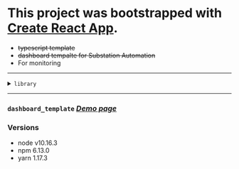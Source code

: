 # This project was bootstrapped with [Create React App](https://github.com/facebook/create-react-app).

- ~~typescript template~~
- <del>dashboard tempalte for Substation Automation</del>
- For monitoring

---

<details><summary><code>library</code></summary>

```
- react-router-dom
- react-redux
- redux-actions
- redux-thunk
- immutable
- prop-types
- classname
- reactstrap
- node-sass
- chart.js
- react-chartjs-2
- react-datePicker
- date-fns
- gh-pages
- etc...
```

</details>

---

### `dashboard_template` [_Demo page_](https://monsoonp.github.io/dashboard_template "template demo link")

### Versions
- node v10.16.3
- npm 6.13.0
- yarn 1.17.3
